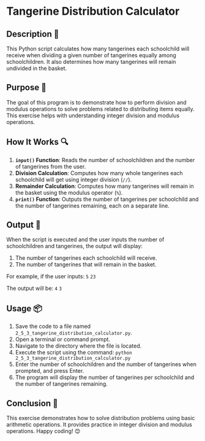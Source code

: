 # Tangerine Distribution Calculator

## Description 📝
This Python script calculates how many tangerines each schoolchild will receive when dividing a given number of tangerines equally among schoolchildren.
It also determines how many tangerines will remain undivided in the basket.

## Purpose 🎯
The goal of this program is to demonstrate how to perform division and modulus operations to solve problems related to distributing items equally.
This exercise helps with understanding integer division and modulus operations.

## How It Works 🔍
1. **`input()` Function**: Reads the number of schoolchildren and the number of tangerines from the user.
2. **Division Calculation**: Computes how many whole tangerines each schoolchild will get using integer division (`//`).
3. **Remainder Calculation**: Computes how many tangerines will remain in the basket using the modulus operator (`%`).
4. **`print()` Function**: Outputs the number of tangerines per schoolchild and the number of tangerines remaining, each on a separate line.

## Output 📜
When the script is executed and the user inputs the number of schoolchildren and tangerines, the output will display:
1. The number of tangerines each schoolchild will receive.
2. The number of tangerines that will remain in the basket.

For example, if the user inputs:
    `5`
    `23`

The output will be:
    `4`
    `3`

## Usage 📦
1. Save the code to a file named `2_5_3_tangerine_distribution_calculator.py`.
2. Open a terminal or command prompt.
3. Navigate to the directory where the file is located.
4. Execute the script using the command:
   `python 2_5_3_tangerine_distribution_calculator.py`
5. Enter the number of schoolchildren and the number of tangerines when prompted, and press Enter.
6. The program will display the number of tangerines per schoolchild and the number of tangerines remaining.

## Conclusion 🚀
This exercise demonstrates how to solve distribution problems using basic arithmetic operations.
It provides practice in integer division and modulus operations.
Happy coding! 😊